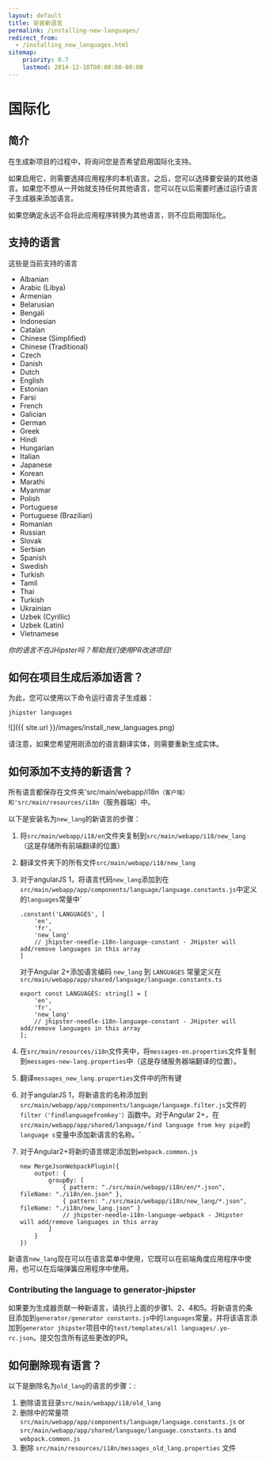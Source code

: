 ```yaml
---
layout: default
title: 安装新语言
permalink: /installing-new-languages/
redirect_from:
  - /installing_new_languages.html
sitemap:
    priority: 0.7
    lastmod: 2014-12-10T00:00:00-00:00
---
```


# <i class="fa fa-flag"></i> 国际化

## 简介

在生成新项目的过程中，将询问您是否希望启用国际化支持。

如果启用它，则需要选择应用程序的本机语言。之后，您可以选择要安装的其他语言。如果您不想从一开始就支持任何其他语言，您可以在以后需要时通过运行语言子生成器来添加语言。

如果您确定永远不会将此应用程序转换为其他语言，则不应启用国际化。

## 支持的语言

这些是当前支持的语言

*   Albanian
*   Arabic (Libya)
*   Armenian
*   Belarusian
*   Bengali
*   Indonesian
*   Catalan
*   Chinese (Simplified)
*   Chinese (Traditional)
*   Czech
*   Danish
*   Dutch
*   English
*   Estonian
*   Farsi
*   French
*   Galician
*   German
*   Greek
*   Hindi
*   Hungarian
*   Italian
*   Japanese
*   Korean
*   Marathi
*   Myanmar
*   Polish
*   Portuguese
*   Portuguese (Brazilian)
*   Romanian
*   Russian
*   Slovak
*   Serbian
*   Spanish
*   Swedish
*   Turkish
*   Tamil
*   Thai
*   Turkish
*   Ukrainian
*   Uzbek (Cyrillic)
*   Uzbek (Latin)
*   Vietnamese

_你的语言不在JHipster吗？帮助我们使用PR改进项目!_

## 如何在项目生成后添加语言？

为此，您可以使用以下命令运行语言子生成器：

`jhipster languages`

![]({{ site.url }}/images/install_new_languages.png)

请注意，如果您希望用刚添加的语言翻译实体，则需要重新生成实体。

## 如何添加不支持的新语言？

所有语言都保存在文件夹'src/main/webapp/i18n`（客户端）和'src/main/resources/i18n`（服务器端）中。

以下是安装名为`new_lang`的新语言的步骤：

1.  将`src/main/webapp/i18/en`文件夹复制到`src/main/webapp/i18/new_lang`（这是存储所有前端翻译的位置）
2.  翻译文件夹下的所有文件`src/main/webapp/i18/new_lang`
3.  对于angularJS 1，将语言代码`new_lang`添加到在`src/main/webapp/app/components/language/language.constants.js`中定义的`languages`常量中`

        .constant('LANGUAGES', [
            'en',
            'fr',
            'new_lang'
            // jhipster-needle-i18n-language-constant - JHipster will add/remove languages in this array
        ]

    对于Angular 2+添加语言编码 `new_lang` 到 `LANGUAGES` 常量定义在`src/main/webapp/app/shared/language/language.constants.ts`

        export const LANGUAGES: string[] = [
            'en',
            'fr',
            'new_lang'
            // jhipster-needle-i18n-language-constant - JHipster will add/remove languages in this array
        ];

4.  在`src/main/resources/i18n`文件夹中，将`messages-en.properties`文件复制到`messages-new-lang.properties`中（这是存储服务器端翻译的位置）。
5.  翻译`messages_new_lang.properties`文件中的所有键
6.  对于angularJS 1，将新语言的名称添加到`src/main/webapp/app/components/language/language.filter.js`文件的`filter（'findlanguagefromkey'）`函数中。对于Angular 2+，在`src/main/webapp/app/shared/language/find language from key pipe`的`language s`变量中添加新语言的名称。`
7.  对于Angular2+将新的语言绑定添加到`webpack.common.js`

        new MergeJsonWebpackPlugin({
            output: {
                groupBy: [
                    { pattern: "./src/main/webapp/i18n/en/*.json", fileName: "./i18n/en.json" },
                    { pattern: "./src/main/webapp/i18n/new_lang/*.json", fileName: "./i18n/new_lang.json" }
                    // jhipster-needle-i18n-language-webpack - JHipster will add/remove languages in this array
                ]
            }
        })


新语言`new_lang`现在可以在语言菜单中使用，它既可以在前端角度应用程序中使用，也可以在后端弹簧应用程序中使用。

### Contributing the language to generator-jhipster

如果要为生成器贡献一种新语言，请执行上面的步骤1、2、4和5。将新语言的条目添加到`generator/generator constants.js`中的`languages`常量，并将该语言添加到`generator jhipster`项目中的`test/templates/all languages/.yo-rc.json`。提交包含所有这些更改的PR。

## 如何删除现有语言？

以下是删除名为`old_lang`的语言的步骤：:

1.  删除语言目录`src/main/webapp/i18/old_lang`
2.  删除中的常量项 `src/main/webapp/app/components/language/language.constants.js` or `src/main/webapp/app/shared/language/language.constants.ts` and `webpack.common.js`
3.  删除 `src/main/resources/i18n/messages_old_lang.properties` 文件
